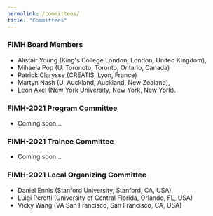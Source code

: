 ```yaml
---
permalink: /committees/
title: "Committees"
---
```


### FIMH Board Members
- Alistair Young (King's College London, London, United Kingdom), 
- Mihaela Pop (U. Toronoto, Toronto, Ontario, Canada) 
- Patrick Clarysse (CREATIS, Lyon, France)  
- Martyn Nash (U. Auckland, Auckland, New Zealand), 
- Leon Axel (New York University, New York, New York).

### FIMH-2021 Program Committee
- Coming soon...

### FIMH-2021 Trainee Committee
- Coming soon...

### FIMH-2021 Local Organizing Committee
- Daniel Ennis (Stanford University, Stanford, CA, USA)
- Luigi Perotti (University of Central Florida, Orlando, FL, USA)
- Vicky Wang (VA San Francisco, San Francisco, CA, USA)
